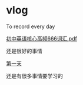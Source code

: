
# vlog
To record every day

[初中英语核心高频666词汇.pdf](https://github.com/xiaxiagao/vlog/files/6096469/666.pdf)



还是很好的事情



[第一天]([DeepL翻译](https://www.deepl.com/Translator#en/zh/fetch%20origin) )



还是有很多事情要学习的